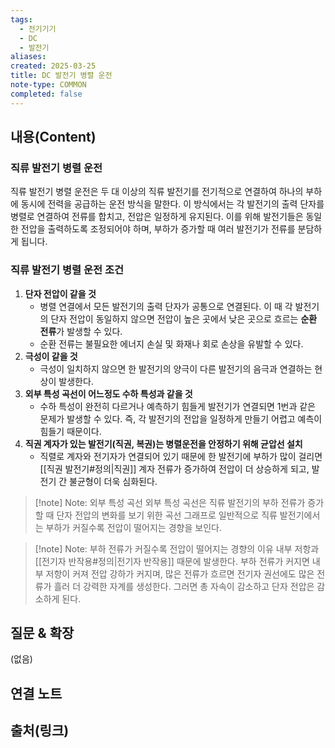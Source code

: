```yaml
---
tags:
  - 전기기기
  - DC
  - 발전기
aliases: 
created: 2025-03-25
title: DC 발전기 병렬 운전
note-type: COMMON
completed: false
---
```


## 내용(Content)

### 직류 발전기 병렬 운전

직류 발전기 병렬 운전은 두 대 이상의 직류 발전기를 전기적으로 연결하여 하나의 부하에 동시에 전력을 공급하는 운전 방식을 말한다. 이 방식에서는 각 발전기의 출력 단자를 병렬로 연결하여 전류를 합치고, 전압은 일정하게 유지된다. 이를 위해 발전기들은 동일한 전압을 출력하도록 조정되어야 하며, 부하가 증가할 때 여러 발전기가 전류를 분담하게 됩니다.

### 직류 발전기 병렬 운전 조건

1. **단자 전압이 같을 것**
	- 병렬 연결에서 모든 발전기의 출력 단자가 공통으로 연결된다. 이 때 각 발전기의 단자 전압이 동일하지 않으면 전압이 높은 곳에서 낮은 곳으로 흐르는 **순환 전류**가 발생할 수 있다.
	- 순환 전류는 불필요한 에너지 손실 및 화재나 회로 손상을 유발할 수 있다.
2. **극성이 같을 것**
	- 극성이 일치하지 않으면 한 발전기의 양극이 다른 발전기의 음극과 연결하는 현상이 발생한다. 
3. **외부 특성 곡선이 어느정도 수하 특성과 같을 것**
	- 수하 특성이 완전히 다르거나 예측하기 힘들게 발전기가 연결되면 1번과 같은 문제가 발생할 수 있다. 즉, 각 발전기의 전압을 일정하게 만들기 어렵고 예측이 힘들기 때문이다. 
4. **직권 계자가 있는 발전기(직권, 복권)는 병렬운전을 안정하기 위해 균압선 설치**
	- 직렬로 계자와 전기자가 연결되어 있기 때문에 한 발전기에 부하가 많이 걸리면 [[직권 발전기#정의|직권]] 계자 전류가 증가하여 전압이 더 상승하게 되고, 발전기 간 불균형이 더욱 심화된다.

>[!note] Note: 외부 특성 곡선
>외부 특성 곡선은 직류 발전기의 부하 전류가 증가할 때 단자 전압의 변화를 보기 위한 곡선 그래프로 일반적으로 직류 발전기에서는 부하가 커질수록 전압이 떨어지는 경향을 보인다.

>[!note] Note: 부하 전류가 커질수록 전압이 떨어지는 경향의 이유
>내부 저항과 [[전기자 반작용#정의|전기자 반작용]] 때문에 발생한다. 부하 전류가 커지면 내부 저항이 커져 전압 강하가 커지며, 많은 전류가 흐르면 전기자 권선에도 많은 전류가 흘러 더 강력한 자계를 생성한다. 그러면 총 자속이 감소하고 단자 전압은 감소하게 된다.

## 질문 & 확장

(없음)

## 연결 노트

## 출처(링크)

